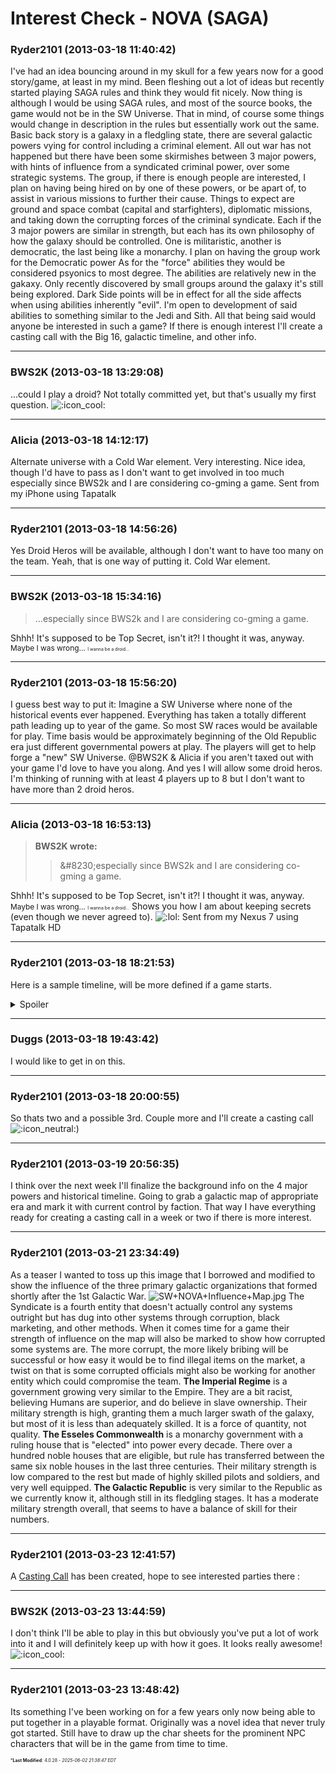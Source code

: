 # Interest Check - NOVA (SAGA)

### **Ryder2101** (2013-03-18 11:40:42)

I've had an idea bouncing around in my skull for a few years now for a good story/game, at least in my mind. Been fleshing out a lot of ideas but recently started playing SAGA rules and think they would fit nicely.
Now thing is although I would be using SAGA rules, and most of the source books, the game would not be in the SW Universe. That in mind, of course some things would change in description in the rules but essentially work out the same.
Basic back story is a galaxy in a fledgling state, there are several galactic powers vying for control including a criminal element. All out war has not happened but there have been some skirmishes between 3 major powers, with hints of influence from a syndicated criminal power, over some strategic systems.
The group, if there is enough people are interested, I plan on having being hired on by one of these powers, or be apart of, to assist in various missions to further their cause. Things to expect are ground and space combat (capital and starfighters), diplomatic missions, and taking down the corrupting forces of the criminal syndicate.
Each if the 3 major powers are similar in strength, but each has its own philosophy of how the galaxy should be controlled. One is militaristic, another is democratic, the last being like a monarchy. I plan on having the group work for the Democratic power
As for the "force" abilities they would be considered psyonics to most degree. The abilities are relatively new in the gakaxy. Only recently discovered by small groups around the galaxy it's still being explored. Dark Side points will be in effect for all the side affects when using abilities inherently "evil". I'm open to development of said abilities to something similar to the Jedi and Sith.
All that being said would anyone be interested in such a game?
If there is enough interest I'll create a casting call with the Big 16, galactic timeline, and other info.

---

### **BWS2K** (2013-03-18 13:29:08)

...could I play a droid? Not totally committed yet, but that's usually my first question. <!-- s:cool: -->![:icon_cool:](https://i.ibb.co/Q79VjkFQ/icon-cool.gif)<!-- s:cool: -->

---

### **Alicia** (2013-03-18 14:12:17)

Alternate universe with a Cold War element. Very interesting. Nice idea, though I'd have to pass as I don't want to get involved in too much especially since BWS2k and I are considering co-gming a game.
Sent from my iPhone using Tapatalk

---

### **Ryder2101** (2013-03-18 14:56:26)

Yes Droid Heros will be available, although I don't want to have too many on the team.
Yeah, that is one way of putting it. Cold War element.

---

### **BWS2K** (2013-03-18 15:34:16)

> &#8230;especially since BWS2k and I are considering co-gming a game.

Shhh! It's supposed to be Top Secret, isn't it?! I thought it was, anyway.<span style="font-size: 0.85em;"> Maybe I was wrong&#8230; </span><span style="font-size: 0.50em;">I wanna be a droid&#8230;</span>

---

### **Ryder2101** (2013-03-18 15:56:20)

I guess best way to put it:
Imagine a SW Universe where none of the historical events ever happened. Everything has taken a totally different path leading up to year of the game. So most SW races would be available for play. Time basis would be approximately beginning of the Old Republic era just different governmental powers at play. The players will get to help forge a "new" SW Universe.
@BWS2K & Alicia if you aren't taxed out with your game I'd love to have you along. And yes I will allow some droid heros. I'm thinking of running with at least 4 players up to 8 but I don't want to have more than 2 droid heros.

---

### **Alicia** (2013-03-18 16:53:13)

> **BWS2K wrote:**
>
> > &amp;#8230;especially since BWS2k and I are considering co-gming a game.

Shhh! It's supposed to be Top Secret, isn't it?! I thought it was, anyway.<span style="font-size: 0.85em;"> Maybe I was wrong&#8230; </span><span style="font-size: 0.50em;">I wanna be a droid&#8230;</span>
Shows you how I am about keeping secrets (even though we never agreed to). <!-- s:lol: -->![:lol:](https://i.ibb.co/4wBjw6T4/icon-lol.gif)<!-- s:lol: -->
Sent from my Nexus 7 using Tapatalk HD

---

### **Ryder2101** (2013-03-18 18:21:53)

Here is a sample timeline, will be more defined if a game starts.
<details><summary>Spoiler</summary>

-10572 GSY- Interstellar flight begins in core worlds using chemical base engines. Limited range and speed.
-9762 GSY- First colonies created in core sectors.
-9354 GSY- First contact with other sentient life in core worlds. Initial tensions high.
-9267 GSY- Loose affiliation of core worlds created. Interstellar trade begins.
-4581 GSY- Continued expansion slowed with limited range of current technology.
-1764 GSY- Hyperdrive invented. Interstellar trade and expansion increases exponentially.
-201 GSY- First Galactic War starts over contested sectors in core space.
-191 GSY- First Galactic War ends in shaky peace and neutrality.
-067 GSY- Expansion outside core sectors begins. Imperial Regime, Hertulle Monarchy, and Galactic Republic born from remnants of multiple collapsed governments during the war.
00 GSY- Galactic Calendar and time standardized.
02 GSY- Expansion into Rim Territories begins.
09 GSY- Hertulle Monarchy rules over 1/6 galaxy. Imperial Regime controls 1/4 galaxy. Galactic Republic controls 1/4 galaxy. Syndicate controls 1/12 of galaxy. Few known independent systems remain.
62 GSY- Expansion into Fringe Territories begins.
98 GSY- Minor skirmishes develop in Rim and Fringe Territories. Galactic tensions increase, nears full out war.
176 GSY- Current Year

</details>

---

### **Duggs** (2013-03-18 19:43:42)

I would like to get in on this.

---

### **Ryder2101** (2013-03-18 20:00:55)

So thats two and a possible 3rd. Couple more and I'll create a casting call <!-- s:- -->![:icon_neutral:](https://i.ibb.co/zdkGtP3/icon-neutral.gif)<!-- s:- -->)

---

### **Ryder2101** (2013-03-19 20:56:35)

I think over the next week I'll finalize the background info on the 4 major powers and historical timeline. Going to grab a galactic map of appropriate era and mark it with current control by faction. That way I have everything ready for creating a casting call in a week or two if there is more interest.

---

### **Ryder2101** (2013-03-21 23:34:49)

As a teaser I wanted to toss up this image that I borrowed and modified to show the influence of the three primary galactic organizations that formed shortly after the 1st Galactic War.
![SW+NOVA+Influence+Map.jpg](https://lh3.googleusercontent.com/-k6lfFqrLrL0/UUvLcqiWCpI/AAAAAAAAADs/zVCkkWOhjzI/s1062/SW+NOVA+Influence+Map.jpg)
The Syndicate is a fourth entity that doesn't actually control any systems outright but has dug into other systems through corruption, black marketing, and other methods. When it comes time for a game their strength of influence on the map will also be marked to show how corrupted some systems are. The more corrupt, the more likely bribing will be successful or how easy it would be to find illegal items on the market, a twist on that is some corrupted officials might also be working for another entity which could compromise the team.
**The Imperial Regime** is a government growing very similar to the Empire. They are a bit racist, believing Humans are superior, and do believe in slave ownership. Their military strength is high, granting them a much larger swath of the galaxy, but most of it is less than adequately skilled. It is a force of quantity, not quality.
**The Esseles Commonwealth** is a monarchy government with a ruling house that is "elected" into power every decade. There over a hundred noble houses that are eligible, but rule has transferred between the same six noble houses in the last three centuries. Their military strength is low compared to the rest but made of highly skilled pilots and soldiers, and very well equipped.
**The Galactic Republic** is very similar to the Republic as we currently know it, although still in its fledgling stages. It has a moderate military strength overall, that seems to have a balance of skill for their numbers.

---

### **Ryder2101** (2013-03-23 12:41:57)

A [Casting Call](http://www.galacticcampaigns.com/forum/viewtopic.php?f=159&t=25342&p=64913#p64913 "http://www.galacticcampaigns.com/forum/viewtopic.php?f=159&t=25342&p=64913#p64913") has been created, hope to see interested parties there <!-- s:sith: -->:<!-- s:sith: -->

---

### **BWS2K** (2013-03-23 13:44:59)

I don't think I'll be able to play in this but obviously you've put a lot of work into it and I will definitely keep up with how it goes. It looks really awesome! <!-- s:cool: -->![:icon_cool:](https://i.ibb.co/Q79VjkFQ/icon-cool.gif)<!-- s:cool: -->

---

### **Ryder2101** (2013-03-23 13:48:42)

Its something I've been working on for a few years only now being able to put together in a playable format. Originally was a novel idea that never truly got started. Still have to draw up the char sheets for the prominent NPC characters that will be in the game from time to time.



<span style="font-size: 0.5em;">***Last Modified**: 4.0.28 - *2025-06-02 21:38:47 EDT*</span>